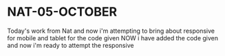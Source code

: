 # NAT-05-OCTOBER
Today's work from Nat and now i'm attempting to bring about responsive for mobile and tablet for the code given
NOW i have added the code given and now i'm ready to attempt the responsive 
